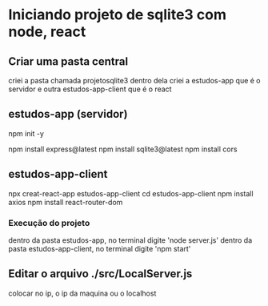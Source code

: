 # Iniciando projeto de sqlite3 com node, react


## Criar uma pasta central
criei a pasta chamada projetosqlite3
dentro dela criei a estudos-app que é o servidor
e outra estudos-app-client que é o react

## estudos-app (servidor)
npm init -y
<!-- npm install sqlite3 express -y  forma invalida -->
npm install express@latest
npm install sqlite3@latest
npm install cors

## estudos-app-client
npx creat-react-app estudos-app-client
cd estudos-app-client
npm install axios
npm install react-router-dom

### Execução do projeto
dentro da pasta estudos-app, no terminal digite 'node server.js'
dentro da pasta estudos-app-client, no terminal digite 'npm start'

## Editar o arquivo ./src/LocalServer.js
colocar no ip, o ip da maquina ou o localhost